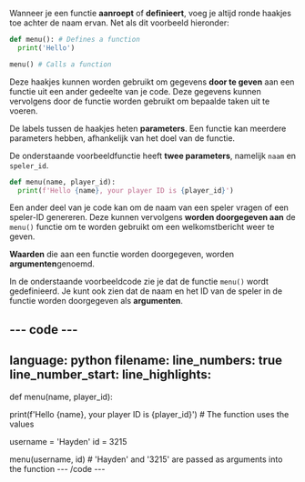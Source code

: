 Wanneer je een functie **aanroept** of **definieert**, voeg je altijd ronde haakjes toe achter de naam ervan. Net als dit voorbeeld hieronder:

```python
def menu(): # Defines a function
  print('Hello')

menu() # Calls a function
```

Deze haakjes kunnen worden gebruikt om gegevens **door te geven** aan een functie uit een ander gedeelte van je code. Deze gegevens kunnen vervolgens door de functie worden gebruikt om bepaalde taken uit te voeren.

De labels tussen de haakjes heten **parameters**. Een functie kan meerdere parameters hebben, afhankelijk van het doel van de functie.

De onderstaande voorbeeldfunctie heeft **twee parameters**, namelijk `naam` en `speler_id`.

```python
def menu(name, player_id):
  print(f'Hello {name}, your player ID is {player_id}')
```

Een ander deel van je code kan om de naam van een speler vragen of een speler-ID genereren. Deze kunnen vervolgens **worden doorgegeven aan** de `menu()` functie om te worden gebruikt om een welkomstbericht weer te geven.

**Waarden** die aan een functie worden doorgegeven, worden **argumenten**genoemd.

In de onderstaande voorbeeldcode zie je dat de functie `menu()` wordt gedefinieerd. Je kunt ook zien dat de naam en het ID van de speler in de functie worden doorgegeven als **argumenten**.

--- code ---
---
language: python filename: line_numbers: true line_number_start:
line_highlights:
---
def menu(name, player_id):

  print(f'Hello {name}, your player ID is {player_id}') # The function uses the values

username = 'Hayden' id = 3215

menu(username, id) # 'Hayden' and '3215' are passed as arguments into the function --- /code ---
